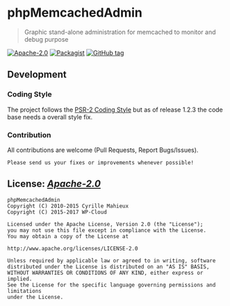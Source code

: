 # phpMemcachedAdmin
> Graphic stand-alone administration for memcached to monitor and debug purpose

[![Apache-2.0](https://img.shields.io/badge/license-Apache--2.0-green.svg)](http://www.apache.org/licenses/LICENSE-2.0)
[![Packagist](https://img.shields.io/packagist/v/wp-cloud/phpmemcacheadmin.svg)](https://packagist.org/packages/wp-cloud/phpmemcacheadmin)
[![GitHub tag](https://img.shields.io/github/tag/wp-cloud/phpmemcacheadmin.svg)](https://github.com/wp-cloud/phpmemcacheadmin/releases)

## Development

### Coding Style
The project follows the [PSR-2 Coding Style](http://www.php-fig.org/psr/psr-2/) but as of release 1.2.3 the code base needs a overall style fix.

### Contribution
All contributions are welcome (Pull Requests, Report Bugs/Issues).

`Please send us your fixes or improvements whenever possible!`

## License: _[Apache-2.0](http://www.apache.org/licenses/LICENSE-2.0)_

    phpMemcachedAdmin
    Copyright (C) 2010-2015 Cyrille Mahieux
    Copyright (C) 2015-2017 WP-Cloud

    Licensed under the Apache License, Version 2.0 (the "License");
    you may not use this file except in compliance with the License.
    You may obtain a copy of the License at

    http://www.apache.org/licenses/LICENSE-2.0

    Unless required by applicable law or agreed to in writing, software
    distributed under the License is distributed on an "AS IS" BASIS,
    WITHOUT WARRANTIES OR CONDITIONS OF ANY KIND, either express or implied.
    See the License for the specific language governing permissions and limitations
    under the License.
